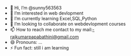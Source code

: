 - 👋 Hi, I’m @sunny563563
- 👀 I’m interested in web devlopment
- 🌱 I’m currently learning Excel,SQL,Python
- 💞️ I’m looking to collaborate on webdevlopment courses
- 📫 How to reach me contact to my mail:-rajkumarpapabathini@gmail.com
- 😄 Pronouns: ...
- ⚡ Fun fact: still i am learning

<!---
sunny563563/sunny563563 is a ✨ special ✨ repository because its `README.md` (this file) appears on your GitHub profile.
You can click the Preview link to take a look at your changes.
--->
